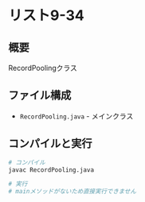 # リスト9-34

## 概要
RecordPoolingクラス

## ファイル構成
- `RecordPooling.java` - メインクラス

## コンパイルと実行
```bash
# コンパイル
javac RecordPooling.java

# 実行
# mainメソッドがないため直接実行できません
```
